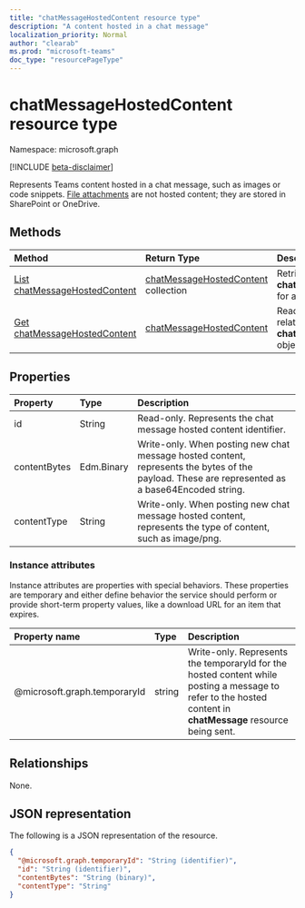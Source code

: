 ```yaml
---
title: "chatMessageHostedContent resource type"
description: "A content hosted in a chat message"
localization_priority: Normal
author: "clearab"
ms.prod: "microsoft-teams"
doc_type: "resourcePageType"
---
```


# chatMessageHostedContent resource type

Namespace: microsoft.graph

[!INCLUDE [beta-disclaimer](../../includes/beta-disclaimer.md)]

Represents Teams content hosted in a chat message, such as images or code snippets.
[File attachments](chatmessageattachment.md) are not hosted content;
they are stored in SharePoint or OneDrive.

## Methods

| Method       | Return Type | Description |
|:-------------|:------------|:------------|
| [List chatMessageHostedContent](../api/chatmessage-list-chatmessagehostedcontents.md) | [chatMessageHostedContent](chatmessagehostedcontent.md) collection | Retrieve the list of **chatMessageHostedContent** for a message. |
| [Get chatMessageHostedContent](../api/chatmessagehostedcontent-get.md) | [chatMessageHostedContent](chatmessagehostedcontent.md) | Read the properties and relationships of a **chatMessageHostedContent** object. |

## Properties

| Property     | Type        | Description |
|:-------------|:------------|:------------|
|id            |String       | Read-only. Represents the chat message hosted content identifier.|
|contentBytes  |Edm.Binary   | Write-only. When posting new chat message hosted content, represents the bytes of the payload. These are represented as a base64Encoded string.|
|contentType   |String       | Write-only. When posting new chat message hosted content, represents the type of content, such as image/png.|

### Instance attributes

Instance attributes are properties with special behaviors.
These properties are temporary and either define behavior the service should perform or provide short-term property values, like a download URL for an item that expires.

| Property name                     | Type   | Description
|:----------------------------------|:-------|:--------------------------------
| @microsoft.graph.temporaryId      | string | Write-only. Represents the temporaryId for the hosted content while posting a message to refer to the hosted content in **chatMessage** resource being sent.|

## Relationships

None.

## JSON representation

The following is a JSON representation of the resource.

<!-- {
  "blockType": "resource",
  "optionalProperties": [

  ],
  "@odata.type": "microsoft.graph.chatMessageHostedContent",
  "keyProperty": "id"
}-->

```json
{
  "@microsoft.graph.temporaryId": "String (identifier)",
  "id": "String (identifier)",
  "contentBytes": "String (binary)",
  "contentType": "String"
}
```

<!-- uuid: 16cd6b66-4b1a-43a1-adaf-3a886856ed98
2019-02-04 14:57:30 UTC -->
<!-- {
  "type": "#page.annotation",
  "description": "chatMessageHostedContent resource",
  "keywords": "",
  "section": "documentation",
  "tocPath": ""
}-->


